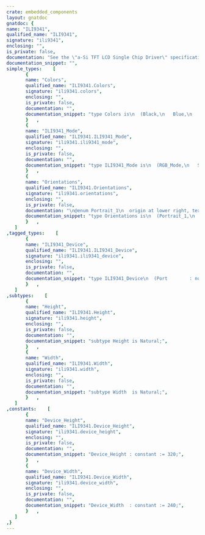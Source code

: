 ```yaml
---
crate: embedded_components
layout: gnatdoc
gnatdoc: {
name: "ILI9341",
qualified_name: "ILI9341",
signature: "ili9341",
enclosing: "",
is_private: false,
documentation: "See the \"a-Si TFT LCD Single Chip Driver\" specification by ILITEK, file\nname \"ILI9341_DS_V1.02\" for details.",
documentation_snippet: "",
simple_types:    [
       {
       name: "Colors",
       qualified_name: "ILI9341.Colors",
       signature: "ili9341.colors",
       enclosing: "",
       is_private: false,
       documentation: "",
       documentation_snippet: "type Colors is\n  (Black,\n   Blue,\n   Light_Blue,\n   Green,\n   Cyan,\n   Gray,\n   Magenta,\n   Light_Green,\n   Brown,\n   Red,\n   Orange,\n   Yellow,\n   White);",
       }   ,
       {
       name: "ILI9341_Mode",
       qualified_name: "ILI9341.ILI9341_Mode",
       signature: "ili9341.ili9341_mode",
       enclosing: "",
       is_private: false,
       documentation: "",
       documentation_snippet: "type ILI9341_Mode is\n  (RGB_Mode,\n   SPI_Mode);",
       }   ,
       {
       name: "Orientations",
       qualified_name: "ILI9341.Orientations",
       signature: "ili9341.orientations",
       enclosing: "",
       is_private: false,
       documentation: "\n@enum Portrait_1\n  origin at lower right, text going right to left\n@enum Portrait_2\n  origin at upper left, text going left to right\n@enum Landscape_1\n  origin at lower left, text going up\n@enum Landscape_2\n  origin at upper right, text going down",
       documentation_snippet: "type Orientations is\n  (Portrait_1,\n   Portrait_2,\n   Landscape_1,\n   Landscape_2);",
       }   ,
   ]
,tagged_types:    [
       {
       name: "ILI9341_Device",
       qualified_name: "ILI9341.ILI9341_Device",
       signature: "ili9341.ili9341_device",
       enclosing: "",
       is_private: false,
       documentation: "",
       documentation_snippet: "type ILI9341_Device\n  (Port        : not null access SPI_Port'Class;\n   Chip_Select : not null Any_GPIO_Point;\n   WRX         : not null Any_GPIO_Point;\n   Reset       : not null Any_GPIO_Point;\n   Time        : not null HAL.Time.Any_Delays)\nis tagged limited private;",
       }   ,
   ]
,subtypes:    [
       {
       name: "Height",
       qualified_name: "ILI9341.Height",
       signature: "ili9341.height",
       enclosing: "",
       is_private: false,
       documentation: "",
       documentation_snippet: "subtype Height is Natural;",
       }   ,
       {
       name: "Width",
       qualified_name: "ILI9341.Width",
       signature: "ili9341.width",
       enclosing: "",
       is_private: false,
       documentation: "",
       documentation_snippet: "subtype Width  is Natural;",
       }   ,
   ]
,constants:    [
       {
       name: "Device_Height",
       qualified_name: "ILI9341.Device_Height",
       signature: "ili9341.device_height",
       enclosing: "",
       is_private: false,
       documentation: "",
       documentation_snippet: "Device_Height : constant := 320;",
       }   ,
       {
       name: "Device_Width",
       qualified_name: "ILI9341.Device_Width",
       signature: "ili9341.device_width",
       enclosing: "",
       is_private: false,
       documentation: "",
       documentation_snippet: "Device_Width  : constant := 240;",
       }   ,
   ]
,}
---
```

